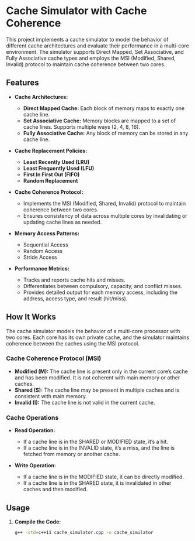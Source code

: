 # Cache Simulator with Cache Coherence

This project implements a cache simulator to model the behavior of different cache architectures and evaluate their performance in a multi-core environment. The simulator supports Direct Mapped, Set Associative, and Fully Associative cache types and employs the MSI (Modified, Shared, Invalid) protocol to maintain cache coherence between two cores.

## Features

- **Cache Architectures:**
  - **Direct Mapped Cache:** Each block of memory maps to exactly one cache line.
  - **Set Associative Cache:** Memory blocks are mapped to a set of cache lines. Supports multiple ways (2, 4, 8, 16).
  - **Fully Associative Cache:** Any block of memory can be stored in any cache line.

- **Cache Replacement Policies:**
  - **Least Recently Used (LRU)**
  - **Least Frequently Used (LFU)**
  - **First In First Out (FIFO)**
  - **Random Replacement**

- **Cache Coherence Protocol:**
  - Implements the MSI (Modified, Shared, Invalid) protocol to maintain coherence between two cores.
  - Ensures consistency of data across multiple cores by invalidating or updating cache lines as needed.

- **Memory Access Patterns:**
  - Sequential Access
  - Random Access
  - Stride Access

- **Performance Metrics:**
  - Tracks and reports cache hits and misses.
  - Differentiates between compulsory, capacity, and conflict misses.
  - Provides detailed output for each memory access, including the address, access type, and result (hit/miss).

## How It Works

The cache simulator models the behavior of a multi-core processor with two cores. Each core has its own private cache, and the simulator maintains coherence between the caches using the MSI protocol.

### Cache Coherence Protocol (MSI)

- **Modified (M):** The cache line is present only in the current core’s cache and has been modified. It is not coherent with main memory or other caches.
- **Shared (S):** The cache line may be present in multiple caches and is consistent with main memory.
- **Invalid (I):** The cache line is not valid in the current cache.

### Cache Operations

- **Read Operation:**
  - If a cache line is in the SHARED or MODIFIED state, it’s a hit.
  - If a cache line is in the INVALID state, it’s a miss, and the line is fetched from memory or another cache.

- **Write Operation:**
  - If a cache line is in the MODIFIED state, it can be directly modified.
  - If a cache line is in the SHARED state, it is invalidated in other caches and then modified.

## Usage

1. **Compile the Code:**
   ```sh
   g++ -std=c++11 cache_simulator.cpp -o cache_simulator
